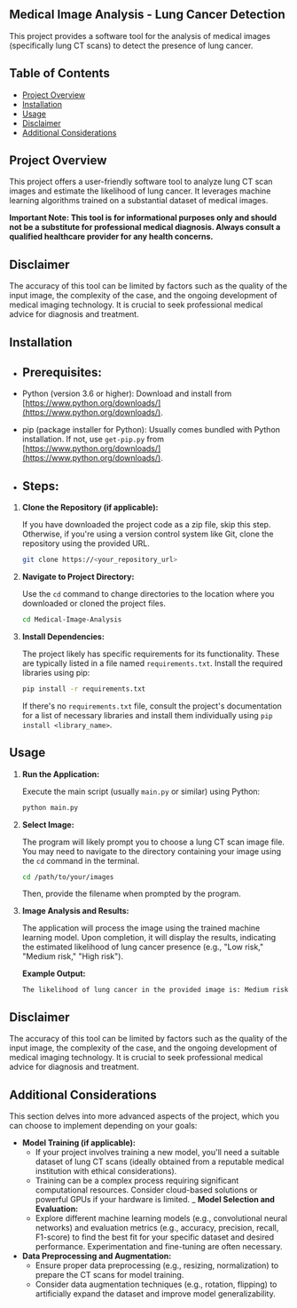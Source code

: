 ## Medical Image Analysis - Lung Cancer Detection

This project provides a software tool for the analysis of medical images (specifically lung CT scans) to detect the presence of lung cancer.

## Table of Contents

- [Project Overview](#project-overview)
- [Installation](#installation)
- [Usage](#usage)
- [Disclaimer](#disclaimer)
- [Additional Considerations ](#additional-considerations)

## Project Overview

This project offers a user-friendly software tool to analyze lung CT scan images and estimate the likelihood of lung cancer. It leverages machine learning algorithms trained on a substantial dataset of medical images.

**Important Note: This tool is for informational purposes only and should not be a substitute for professional medical diagnosis. Always consult a qualified healthcare provider for any health concerns.**

## Disclaimer 

The accuracy of this tool can be limited by factors such as the quality of the input image, the complexity of the case, and the ongoing development of medical imaging technology. It is crucial to seek professional medical advice for diagnosis and treatment.

## Installation

- ## Prerequisites:

- Python (version 3.6 or higher): Download and install from [https://www.python.org/downloads/](https://www.python.org/downloads/).
- pip (package installer for Python): Usually comes bundled with Python installation. If not, use `get-pip.py` from [https://www.python.org/downloads/](https://www.python.org/downloads/).

- ## Steps:

1. **Clone the Repository (if applicable):**

   If you have downloaded the project code as a zip file, skip this step. Otherwise, if you're using a version control system like Git, clone the repository using the provided URL.

   ```bash
   git clone https://<your_repository_url>
   ```

2. **Navigate to Project Directory:**

   Use the `cd` command to change directories to the location where you downloaded or cloned the project files.

   ```bash
   cd Medical-Image-Analysis
   ```

3. **Install Dependencies:**

   The project likely has specific requirements for its functionality. These are typically listed in a file named `requirements.txt`. Install the required libraries using pip:

   ```bash
   pip install -r requirements.txt
   ```

   If there's no `requirements.txt` file, consult the project's documentation for a list of necessary libraries and install them individually using `pip install <library_name>`.

## Usage

1. **Run the Application:**

   Execute the main script (usually `main.py` or similar) using Python:

   ```bash
   python main.py
   ```

2. **Select Image:**

   The program will likely prompt you to choose a lung CT scan image file. You may need to navigate to the directory containing your image using the `cd` command in the terminal.

   ```bash
   cd /path/to/your/images
   ```

   Then, provide the filename when prompted by the program.

3. **Image Analysis and Results:**

   The application will process the image using the trained machine learning model. Upon completion, it will display the results, indicating the estimated likelihood of lung cancer presence (e.g., "Low risk," "Medium risk," "High risk").

   **Example Output:**

   ```
   The likelihood of lung cancer in the provided image is: Medium risk
   ```

## Disclaimer

The accuracy of this tool can be limited by factors such as the quality of the input image, the complexity of the case, and the ongoing development of medical imaging technology. It is crucial to seek professional medical advice for diagnosis and treatment.

## Additional Considerations

This section delves into more advanced aspects of the project, which you can choose to implement depending on your goals:

- **Model Training (if applicable):**
   - If your project involves training a new model, you'll need a suitable dataset of lung CT scans (ideally obtained from a reputable medical institution with ethical considerations).
   - Training can be a complex process requiring significant computational resources. Consider cloud-based solutions or powerful GPUs if your hardware is limited.
_ **Model Selection and Evaluation:**
   - Explore different machine learning models (e.g., convolutional neural networks) and evaluation metrics (e.g., accuracy, precision, recall, F1-score) to find the best fit for your specific dataset and desired performance. Experimentation and fine-tuning are often necessary.
- **Data Preprocessing and Augmentation:**
   - Ensure proper data preprocessing (e.g., resizing, normalization) to prepare the CT scans for model training.
   - Consider data augmentation techniques (e.g., rotation, flipping) to artificially expand the dataset and improve model generalizability.

